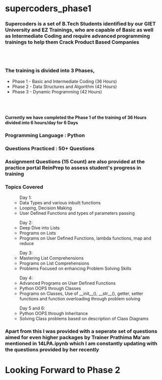 # supercoders_phase1
### Supercoders is a set of B.Tech Students identified by our GIET University and EZ Trainings, who are capable of Basic as well as Intermediate Coding and require advanced programming trainings to help them Crack Product Based Companies
<br></br>
### The training is divided into 3 Phases, 
<ul>
 <li> Phase 1 - Basic and Intermediate Coding (36 Hours) </li>
 <li> Phase 2 - Data Structures and Algorithm (42 Hours) </li>
 <li> Phase 3 - Dynamic Programming (42 Hours) </li>
</ul>
<br></br>

#### Currently we have completed the Phase 1 of the training of 36 Hours divided into 6 hours/day for 6 Days
### Programming Language : Python
### Questions Practiced : 50+ Questions
### Assignment Questions (15 Count) are also provided at the practice portal ReinPrep to assess student's progress in training
### Topics Covered

<ul>
  <ul> Day 1:
  <li> Data Types and various inbuilt functions</li>
  <li> Looping, Decision Making</li>
  <li> User Defined Functions and types of parameters passing </li>
  </ul>
  <p></p>
  <p></p>
  <ul> Day 2:
  <li> Deep Dive into Lists</li>
  <li> Programs on Lists</li>
  <li> Programs on User Defined Functions, lambda functions, map and reduce </li>
  </ul>
  <p></p>
  <p></p>
  <ul> Day 3:
  <li> Mastering List Comprehensions</li>
  <li> Programs on List Comprehensions</li>
  <li> Problems Focused on enhancing Problem Solving Skills </li>
  </ul>
  <p></p>
  <p></p>
  <ul> Day 4:
  <li> Advanced Programs on User Defined Functions</li>
  <li> Python OOPS through Classes</li>
  <li> Programs on Classes, Use of __init__(), __str__(), getter, setter functions and function overloading through problem solving </li>
  </ul>
  <p></p>
  <p></p>
  <ul> Day 5 and 6:
  <li> Python OOPS through Inheritance</li>
  <li> Solving Class problems based on description of Class Diagrams </li>
  </ul>
</ul>

### Apart from this I was provided with a seperate set of questions aimed for even higher packages by Trainer Prathima Ma'am mentioned in 14LPA.ipynb which I am constantly updating with the questions provided by her recently


# Looking Forward to Phase 2
